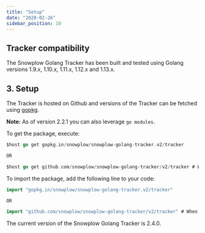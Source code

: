 ```yaml
---
title: "Setup"
date: "2020-02-26"
sidebar_position: 10
---
```


## Tracker compatibility

The Snowplow Golang Tracker has been built and tested using Golang versions 1.9.x, 1.10.x, 1.11.x, 1.12.x and 1.13.x.

## [](https://github.com/snowplow/snowplow/wiki/Golang-tracker-setup#3-setup)3\. Setup

The Tracker is hosted on Github and versions of the Tracker can be fetched using [gopkg](http://labix.org/gopkg.in).

**Note:** As of version 2.2.1 you can also leverage `go modules`.

To get the package, execute:

```go
$host go get gopkg.in/snowplow/snowplow-golang-tracker.v2/tracker

OR

$host go get github.com/snowplow/snowplow-golang-tracker/v2/tracker # When using modules
```

To import the package, add the following line to your code:

```go
import "gopkg.in/snowplow/snowplow-golang-tracker.v2/tracker"

OR

import "github.com/snowplow/snowplow-golang-tracker/v2/tracker" # When using modules
```

The current version of the Snowplow Golang Tracker is 2.4.0.
